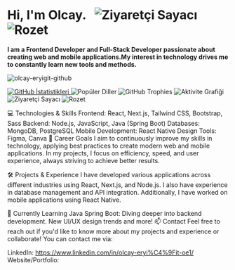 
# Hi, I'm Olcay. &nbsp; ![Ziyaretçi Sayacı](https://komarev.com/ghpvc/?username=olcayeryigit&color=gray) ![Rozet](https://img.shields.io/badge/Yazılım-JavaScript-blue)
__I am a Frontend Developer and Full-Stack Developer passionate about creating web and mobile applications.My interest in technology drives me to constantly learn new tools and methods.__

![olcay-eryigit-github](https://github.com/user-attachments/assets/8fae4b6f-b265-44dc-b43d-953c1f8ebb9a)


[![GitHub İstatistikleri](https://github-readme-stats.vercel.app/api?username=olcayeryigit&show_icons=true&theme=radical)
](https://github-readme-stats.vercel.app/api?username=olcayeryigit)![Popüler Diller](https://github-readme-stats.vercel.app/api/top-langs/?username=olcayeryigit&layout=compact&theme=radical)
![GitHub Trophies](https://github-profile-trophy.vercel.app/?username=olcayeryigit&theme=dracula)
![Aktivite Grafiği](https://github-readme-activity-graph.vercel.app/graph?username=olcayeryigit&theme=radical)
![Ziyaretçi Sayacı](https://komarev.com/ghpvc/?username=olcayeryigit&color=green)
![Rozet](https://img.shields.io/badge/Yazılım-JavaScript-yellow)



💻 Technologies & Skills
Frontend: React, Next.js, Tailwind CSS, Bootstrap, Sass
Backend: Node.js, JavaScript, Java (Spring Boot)
Databases: MongoDB, PostgreSQL
Mobile Development: React Native
Design Tools: Figma, Canva
🎯 Career Goals
I aim to continuously improve my skills in technology, applying best practices to create modern web and mobile applications. In my projects, I focus on efficiency, speed, and user experience, always striving to achieve better results.

🛠️ Projects & Experience
I have developed various applications across different industries using React, Next.js, and Node.js. I also have experience in database management and API integration. Additionally, I have worked on mobile applications using React Native.

🌱 Currently Learning
Java Spring Boot: Diving deeper into backend development.
New UI/UX design trends and more!
📫 Contact
Feel free to reach out if you'd like to know more about my projects and experience or collaborate!
You can contact me via:


LinkedIn: https://www.linkedin.com/in/olcay-eryi%C4%9Fit-oe1/
Website/Portfolio: 

